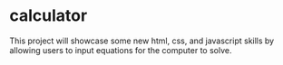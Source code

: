 # calculator
This project will showcase some new html, css, and javascript skills by allowing users to input equations for the computer to solve.
